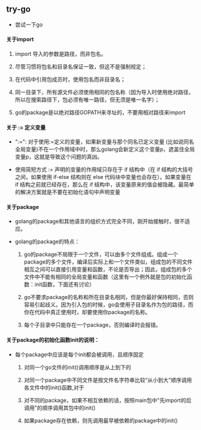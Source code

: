 ## try-go

- 尝试一下go

#### 关于import

1. import 导入的参数是路径，而非包名。

2. 尽管习惯将包名和目录名保证一致，但这不是强制规定；

3. 在代码中引用包成员时，使用包名而非目录名；

4. 同一目录下，所有源文件必须使用相同的包名称（因为导入时使用绝对路径，所以在搜索路径下，包必须有唯一路径，但无须是唯一名字）；

5. go的package是以绝对路径GOPATH来寻址的，不要用相对路径来import

#### 关于 := 定义变量

- ":=": 对于使用:=定义的变量，如果新变量与那个同名已定义变量 (比如说同名全局变量)不在一个作用域中时，那么golang会新定义这个变量p，遮盖住全局变量p，这就是导致这个问题的真凶。

- 使用简短方式 := 声明的变量的作用域只存在于 if 结构中（在 if 结构的大括号之间，如果使用 if-else 结构则在 else 代码块中变量也会存在）。如果变量在 if 结构之前就已经存在，那么在 if 结构中，该变量原来的值会被隐藏。最简单的解决方案就是不要在初始化语句中声明变量

#### 关于package

- golang的package和其他语言的组织方式完全不同，刚开始接触时，很不适应。

- golang的package的特点：

  1. go的package不局限于一个文件，可以由多个文件组成。组成一个package的多个文件，编译后实际上和一个文件类似，组成包的不同文件相互之间可以直接引用变量和函数，不论是否导出；因此，组成包的多个文件中不能有相同的全局变量和函数（这里有一个例外就是包的初始化函数：init函数，下面还有讨论）

  2. go不要求package的名称和所在目录名相同，但是你最好保持相同，否则容易引起歧义。因为引入包的时候，go会使用子目录名作为包的路径，而你在代码中真正使用时，却要使用你package的名称。

  3. 每个子目录中只能存在一个package，否则编译时会报错。


#### 关于package的初始化函数init的说明：

- 每个package中应该是每个init都会被调用，且顺序固定

  1. 对同一个go文件的init()调用顺序是从上到下的
 
  2. 对同一个package中不同文件是按文件名字符串比较“从小到大”顺序调用各文件中的init()函数,对于
 
  3. 对不同的package，如果不相互依赖的话，按照main包中"先import的后调用"的顺序调用其包中的init()
 
  4. 如果package存在依赖，则先调用最早被依赖的package中的init()

